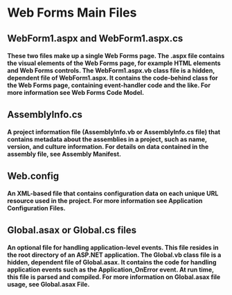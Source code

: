 # Web Forms Main Files

## WebForm1.aspx and WebForm1.aspx.cs
#### These two files make up a single Web Forms page. The .aspx file contains the visual elements of the Web Forms page, for example HTML elements and Web Forms controls. The WebForm1.aspx.vb class file is a hidden, dependent file of WebForm1.aspx. It contains the code-behind class for the Web Forms page, containing event-handler code and the like. For more information see Web Forms Code Model.

## AssemblyInfo.cs
#### A project information file (AssemblyInfo.vb or AssemblyInfo.cs file) that contains metadata about the assemblies in a project, such as name, version, and culture information. For details on data contained in the assembly file, see Assembly Manifest.

## Web.config
#### An XML-based file that contains configuration data on each unique URL resource used in the project. For more information see Application Configuration Files.

## Global.asax or Global.cs files
#### An optional file for handling application-level events. This file resides in the root directory of an ASP.NET application. The Global.vb class file is a hidden, dependent file of Global.asax. It contains the code for handling application events such as the Application_OnError event. At run time, this file is parsed and compiled. For more information on Global.asax file usage, see Global.asax File.